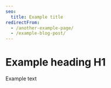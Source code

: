 ```yaml
---
seo:
  title: Example title
redirectFrom:
  - /another-example-page/
  - /example-blog-post/
---
```


# Example heading H1

Example text
